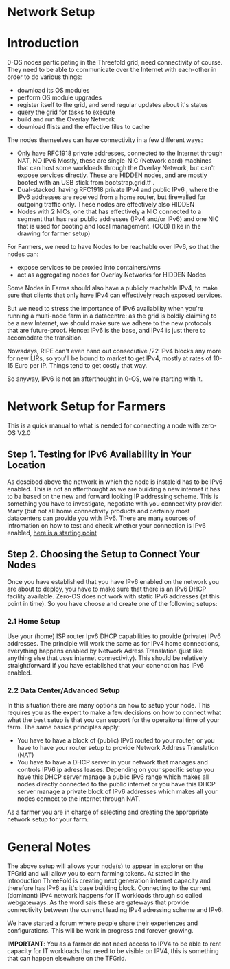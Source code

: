 <h1>Network Setup</h1>

# Introduction

0-OS nodes participating in the Threefold grid, need connectivity of course. They need to be able to communicate over 
the Internet with each-other in order to do various things:

- download its OS modules
- perform OS module upgrades
- register itself to the grid, and send regular updates about it's status
- query the grid for tasks to execute
- build and run the Overlay Network
- download flists and the effective files to cache

The nodes themselves can have connectivity in a few different ways:

- Only have RFC1918 private addresses, connected to the Internet through NAT, NO IPv6
  Mostly, these are single-NIC (Network card) machines that can host some workloads through the Overlay Network, but 
  can't expose services directly. These are HIDDEN nodes, and are mostly booted with an USB stick from 
  bootstrap.grid.tf .
- Dual-stacked: having RFC1918 private IPv4 and public IPv6 , where the IPv6 addresses are received from a home router, 
but firewalled for outgoing traffic only. These nodes are effectively also HIDDEN
- Nodes with 2 NICs, one that has effectively a NIC connected to a segment that has real public 
addresses (IPv4 and/or IPv6) and one NIC that is used for booting and local 
management. (OOB) (like in the drawing for farmer setup)

For Farmers, we need to have Nodes to be reachable over IPv6, so that the nodes can:

- expose services to be proxied into containers/vms
- act as aggregating nodes for Overlay Networks for HIDDEN Nodes

Some Nodes in Farms should also have a publicly reachable IPv4, to make sure that clients that only have IPv4 can 
effectively reach exposed services.

But we need to stress the importance of IPv6 availability when you're running a multi-node farm in a datacentre: as the 
grid is boldly claiming to be a new Internet, we should make sure we adhere to the new protocols that are future-proof. 
Hence: IPv6 is the base, and IPv4 is just there to accomodate the transition.

Nowadays, RIPE can't even hand out consecutive /22 IPv4 blocks any more for new LIRs, so you'll be bound to market to 
get IPv4, mostly at rates of 10-15 Euro per IP. Things tend to get costly that way.

So anyway, IPv6 is not an afterthought in 0-OS, we're starting with it.

# Network Setup for Farmers

This is a quick manual to what is needed for connecting a node with zero-OS V2.0

## Step 1. Testing for IPv6 Availability in Your Location 
As descibed above the network in which the node is instaleld has to be IPv6 enabled.  This is not an afterthought as we are building a new internet it has to ba based on the new and forward looking IP addressing scheme.  This is something you have to investigate, negotiate with you connectivity provider.  Many (but not all home connectivity products and certainly most datacenters can provide you with IPv6.  There are many sources of infromation on how to test and check whether your connection is IPv6 enabled, [here is a starting point](http://www.ipv6enabled.org/ipv6_enabled/ipv6_enable.php)

## Step 2. Choosing the Setup to Connect Your Nodes

Once you have established that you have IPv6 enabled on the network you are about to deploy, you have to make sure that there is an IPv6 DHCP facility available.  Zero-OS does not work with static IPv6 addresses (at this point in time).  So you have choose and create one of the following setups:

### 2.1 Home Setup

Use your (home) ISP router Ipv6 DHCP capabilities to provide (private) IPv6 addresses.  The principle will work the same as for IPv4 home connections, everything happens enabled by Network Adress Translation (just like anything else that uses internet connectivity).  This should be relatively straightforward if you have established that your conenction has IPv6 enabled.

### 2.2 Data Center/Advanced Setup

In this situation there are many options on how to setup your node.  This requires you as the expert to make a few decisions on how to connect what what the best setup is that you can support for the operaitonal time of your farm.  The same basics principles apply:
  - You have to have a block of (public) IPv6 routed to your router, or you have to have your router setup to provide Network Address Translation (NAT)
  - You have to have a DHCP server in your network that manages and controls IPV6 ip adress leases.  Depending on your specific setup you have this DHCP server manage a public IPv6 range which makes all nodes directly connected to the public internet or you have this DHCP server manage a private block of IPv6 addresses which makes all your nodes connect to the internet through NAT.  

As a farmer you are in charge of selecting and creating the appropriate network setup for your farm.  

# General Notes

The above setup will allows your node(s) to appear in explorer on the TFGrid and will allow you to earn farming tokens.  At stated in the introduction ThreeFold is creating next generation internet capacity and therefore has IPv6 as it's base building block.  Connecting to the current (dominant) IPv4 network happens for IT workloads through so called webgateways.  As the word sais these are gateways that provide connectivity between the currenct leading IPv4 adressing scheme and IPv6. 

We have started a forum where people share their experiences and configurations.  This will be work in progress and forever growing.

**IMPORTANT**:  You as a farmer do  not need access to IPV4 to be able to rent capacity for IT workloads that need to be visible on IPV4, this is something that can happen elsewhere on the TFGrid.
 
